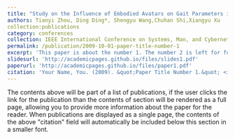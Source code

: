 ```yaml
---
title: "Study on the Influence of Embodied Avatars on Gait Parameters in Virtual Environments and Real World"
authors: Tianyi Zhou, Ding Ding*, Shengyu Wang,Chuhan Shi,Xiangyu Xu
collection:publications
category: conferences
collection: IEEE International Conference on Systems, Man, and Cybernetics(2024)
permalink: /publication/2009-10-01-paper-title-number-1
excerpt: 'This paper is about the number 1. The number 2 is left for future work.'
slidesurl: 'http://academicpages.github.io/files/slides1.pdf'
paperurl: 'http://academicpages.github.io/files/paper1.pdf'
citation: 'Your Name, You. (2009). &quot;Paper Title Number 1.&quot; <i>Journal 1</i>. 1(1).'
---
```


The contents above will be part of a list of publications, if the user clicks the link for the publication than the contents of section will be rendered as a full page, allowing you to provide more information about the paper for the reader. When publications are displayed as a single page, the contents of the above "citation" field will automatically be included below this section in a smaller font.
